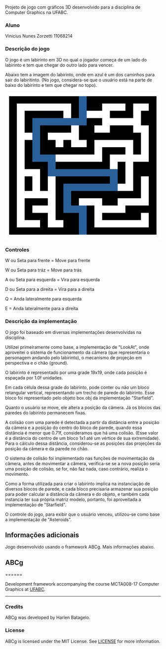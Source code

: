 Projeto de jogo com gráficos 3D desenvolvido para a disciplina de Computer Graphics na UFABC.

### Aluno

Vinicius Nunes Zorzetti
11068214

### Descrição do jogo

O jogo é um labirinto em 3D no qual o jogador começa de um lado do labirinto e tem que chegar do outro lado para vencer.

Abaixo tem a imagem do labirinto, onde em azul é um dos caminhos para sair do labiritinto. (No jogo, considera-se que o usuário está na parte de baixo do labirinto e tem que chegar no topo).

![alt Labirinto](public/maze.png "Maze")

### Controles

W ou Seta para frente = Move para frente

W ou Seta para tráz = Move para trás

A ou Seta para esquerda = Vira para esquerda

D ou Seta para a direita = Vira para a direita

Q = Anda lateralmente para esquerda

E = Anda lateralmente para a direita

### Descrição da implementação

O jogo foi baseado em diversas implementações desenvolvidas na disciplina.

Utilizei primeiramente como base, a implementação de "LookAt", onde aproveitei o sistema de funcionamento da câmera (que representaria o personagem andando pelo labirinto), o mecanismo de projeção em perspectiva e o chão (ground).

O labirinto é representado por uma grade 19x19, onde cada posição é espaçada por 1.0f unidades.

Em cada célula dessa grade do labirinto, pode conter ou não um bloco retangular vertical, representando um trecho de parede do labirinto. Esse bloco foi representado pelo objeto box.obj da implementação "Starfield".

Quanto o usuário se move, ele altera a posição da câmera. Já os blocos das paredes do labirinto permanecem fixas.

A colisão com uma parede é detectada a partir da distância entre a posição da câmera e a posição do centro do bloco de parede, quando essa distância é menor que 0.71f, consideramos que há uma colisão. (Esse valor é a distância do centro de um bloco 1x1 até um vértice de sua extremidade). Para o cálculo dessa distância, considerou-se as posições das projeções da posição da câmera e da parede no chão.

O sistema de colisão foi implementado nas funções de movimentação da câmera, antes de movimentar a câmera, verifica-se se a nova posição seria uma posição de colisão, se for, não faz nada, caso contrário, realiza o movimento.

Como a forma utilizada para criar o labirinto implica na instanciação de diversos blocos de parede, e cada bloco precisaria armazenar sua posição para poder calcular a distância da câmera e do objeto, e também cada instancia ter sua própria matriz modelo, portanto, foi aproveitada a implementação de "Starfield".

O controle do jogo, para exibir que o usuário venceu, utilizou-se como base a implementação de "Asteroids".

## Informações adicionais

Jogo desenvolvido usando o framework ABCg. Mais informações abaixo.

## ABCg

======

Development framework accompanying the course MCTA008-17 Computer Graphics at [UFABC](https://www.ufabc.edu.br/).

---

### Credits

ABCg was developed by Harlen Batagelo.

### License

ABCg is licensed under the MIT License. See [LICENSE](https://github.com/hbatagelo/abcg/blob/main/LICENSE) for more information.
